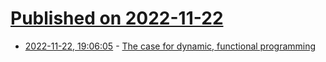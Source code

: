 # [Published on 2022-11-22](index.md)

* [2022-11-22, 19:06:05](https://lobste.rs/s/eqvcmb/case_for_dynamic_functional_programming) - [The case for dynamic, functional programming](https://www.onebigfluke.com/2022/11/the-case-for-dynamic-functional.html)
